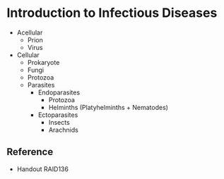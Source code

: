# Introduction to Infectious Diseases

* Acellular
  * Prion
  * Virus
* Cellular
  * Prokaryote
  * Fungi
  * Protozoa
  * Parasites
    * Endoparasites
      * Protozoa
      * Helminths (Platyhelminths + Nematodes)
    * Ectoparasites
      * Insects
      * Arachnids

## Reference

* Handout RAID136
